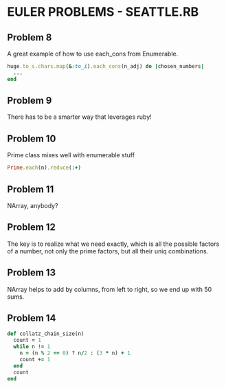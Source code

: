 EULER PROBLEMS - SEATTLE.RB
===========================

Problem 8
---------

A great example of how to use each_cons from Enumerable.

```ruby
huge.to_s.chars.map(&:to_i).each_cons(n_adj) do |chosen_numbers|
  ...
end
```

Problem 9
----------

There has to be a smarter way that leverages ruby!

Problem 10
----------

Prime class mixes well with enumerable stuff

```ruby
Prime.each(n).reduce(:+)
```

Problem 11
----------

NArray, anybody?

Problem 12
----------

The key is to realize what we need exactly, which is all the possible factors of a number, not only the prime factors, but all their uniq combinations.

Problem 13
----------

NArray helps to add by columns, from left to right, so we end up with 50 sums.

Problem 14
----------

```ruby
def collatz_chain_size(n)
  count = 1
  while n != 1
    n = (n % 2 == 0) ? n/2 : (3 * n) + 1
    count += 1
  end
  count
end
```
